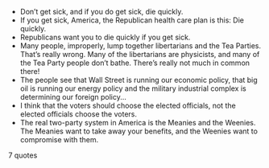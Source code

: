  - Don’t get sick, and if you do get sick, die quickly.
 - If you get sick, America, the Republican health care plan is this: Die quickly.
 - Republicans want you to die quickly if you get sick.
 - Many people, improperly, lump together libertarians and the Tea Parties. That’s really wrong. Many of the libertarians are physicists, and many of the Tea Party people don’t bathe. There’s really not much in common there!
 - The people see that Wall Street is running our economic policy, that big oil is running our energy policy and the military industrial complex is determining our foreign policy...
 - I think that the voters should choose the elected officials, not the elected officials choose the voters.
 - The real two-party system in America is the Meanies and the Weenies. The Meanies want to take away your benefits, and the Weenies want to compromise with them.

7 quotes